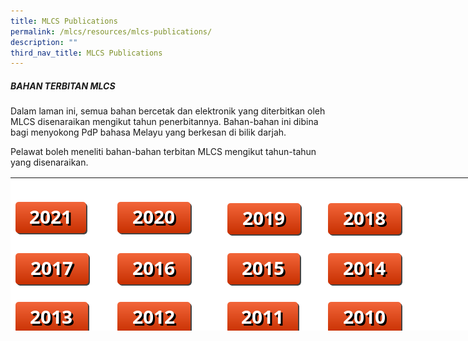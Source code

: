 ```yaml
---
title: MLCS Publications
permalink: /mlcs/resources/mlcs-publications/
description: ""
third_nav_title: MLCS Publications
---
```

##### BAHAN TERBITAN MLCS

Dalam laman ini, semua bahan bercetak dan elektronik yang diterbitkan oleh MLCS disenaraikan mengikut tahun penerbitannya. Bahan-bahan ini dibina bagi menyokong PdP bahasa Melayu yang berkesan di bilik darjah.

Pelawat boleh meneliti bahan-bahan terbitan MLCS mengikut tahun-tahun yang disenaraikan.

<table style="box-sizing: border-box; color: rgb(0, 0, 0); font-family: Hind, Arial, Helvetica, sans-serif; font-size: 16px; font-style: normal; font-variant-ligatures: normal; font-variant-caps: normal; font-weight: 400; letter-spacing: normal; orphans: 2; text-align: start; text-transform: none; white-space: normal; widows: 2; word-spacing: 0px; -webkit-text-stroke-width: 0px; background-color: rgb(255, 255, 255); text-decoration-thickness: initial; text-decoration-style: initial; text-decoration-color: initial; height: 245px; width: 838px;"><tbody style="box-sizing: border-box;"><tr style="box-sizing: border-box; height: 26px;"><td style="box-sizing: border-box; width: 163.414px;">&nbsp;</td><td style="box-sizing: border-box; width: 175.305px;">&nbsp;</td><td style="box-sizing: border-box; width: 161.438px;">&nbsp;</td><td style="box-sizing: border-box; width: 327.844px;">&nbsp;</td></tr><tr style="box-sizing: border-box; height: 82px;"><td style="box-sizing: border-box; width: 163.414px;"><a href="/mlcs/resources/mlcs-publications/2021" style="box-sizing: border-box; background-color: transparent; color: rgb(202, 33, 38);"><img src="/images/2021.png" alt="2021" title="2021" data-displaymode="Thumbnail" style="box-sizing: border-box; border-style: none; margin: 10px 0px; max-width: 100%;"></a></td><td style="box-sizing: border-box; width: 175.305px;"><a href="/mlcs/resources/mlcs-publications/2020" style="box-sizing: border-box; background-color: transparent; color: rgb(202, 33, 38);"><img src="/images/2020.png" alt="2020" title="2020" data-displaymode="Original" style="box-sizing: border-box; border-style: none; margin: 10px 0px; max-width: 100%;"></a></td><td style="box-sizing: border-box; width: 161.438px;"><a href="/mlcs/resources/mlcs-publications/2019" style="box-sizing: border-box; background-color: transparent; color: rgb(202, 33, 38);"><img src="/images/2019.png" alt="2019" title="2019" data-displaymode="Original" style="box-sizing: border-box; border-style: none; margin: 10px 0px; max-width: 100%; float: left;"></a><span data-sfref="[images|librariesProvider6]c4dd65ca-c7d9-4cbe-8008-48a370e8c72d" class="sf-Image-wrapper" style="box-sizing: border-box;"></span></td><td style="box-sizing: border-box; width: 327.844px;"><a href="/mlcs/resources/mlcs-publications/2018" style="box-sizing: border-box; background-color: transparent; color: rgb(202, 33, 38);"><img src="/images/2018.png" alt="2018" title="2018" data-displaymode="Original" style="box-sizing: border-box; border-style: none; margin: 10px 0px; max-width: 100%; float: left;"></a></td></tr><tr style="box-sizing: border-box; height: 74px;"><td style="box-sizing: border-box; width: 163.414px;"><a href="/mlcs/resources/mlcs-publications/2017" style="box-sizing: border-box; background-color: transparent; color: rgb(202, 33, 38);"><img src="/images/2017.png" alt="2017" title="2017" data-displaymode="Original" style="box-sizing: border-box; border-style: none; margin: 10px 0px; max-width: 100%; float: left;"></a></td><td style="box-sizing: border-box; width: 175.305px;"><a href="/mlcs/resources/mlcs-publications/2016" style="box-sizing: border-box; background-color: transparent; color: rgb(202, 33, 38);"><img src="/images/2016.png" alt="2016" title="2016" data-displaymode="Original" style="box-sizing: border-box; border-style: none; margin: 10px 0px; max-width: 100%; float: left;"></a></td><td style="box-sizing: border-box; width: 161.438px;"><a href="/mlcs/resources/mlcs-publications/2015" style="box-sizing: border-box; background-color: transparent; color: rgb(202, 33, 38);"><img src="/images/2015.png" alt="2015" title="2015" data-displaymode="Original" style="box-sizing: border-box; border-style: none; margin: 10px 0px; max-width: 100%; float: left;"></a></td><td style="box-sizing: border-box; width: 327.844px;"><a href="/mlcs/resources/mlcs-publications/2014" style="box-sizing: border-box; background-color: transparent; color: rgb(202, 33, 38);"><img src="/images/2014.png" alt="2014" title="2014" data-displaymode="Original" style="box-sizing: border-box; border-style: none; margin: 10px 0px; max-width: 100%; float: left;"></a></td></tr><tr style="box-sizing: border-box; height: 74px;"><td style="box-sizing: border-box; width: 163.414px;"><a href="/mlcs/resources/mlcs-publications/2013" style="box-sizing: border-box; background-color: transparent; color: rgb(202, 33, 38);"><img src="/images/2013.png" alt="2013" title="2013" data-displaymode="Original" style="box-sizing: border-box; border-style: none; margin: 10px 0px; max-width: 100%; float: left;"></a></td><td style="box-sizing: border-box; width: 175.305px;"><a href="/mlcs/resources/mlcs-publications/2012" style="box-sizing: border-box; background-color: transparent; color: rgb(202, 33, 38);"><img src="/images/2012.png" alt="2012" title="2012" data-displaymode="Original" style="box-sizing: border-box; border-style: none; margin: 10px 0px; max-width: 100%; float: left;"></a></td><td style="box-sizing: border-box; width: 161.438px; text-align: left;"><a href="/mlcs/resources/mlcs-publications/2011" style="box-sizing: border-box; background-color: transparent; color: rgb(202, 33, 38);"><img src="/images/2011.png" alt="2011" title="2011" data-displaymode="Original" style="box-sizing: border-box; border-style: none; margin: 10px 0px; max-width: 100%; float: left;"></a></td><td style="box-sizing: border-box; width: 327.844px; text-align: left;"><a href="/mlcs/resources/mlcs-publications/2010" style="box-sizing: border-box; background-color: transparent; color: rgb(202, 33, 38);"><img src="/images/2010.png" alt="2010" title="2010" data-displaymode="Original" style="box-sizing: border-box; border-style: none; margin: 10px 0px; max-width: 100%; float: left;"></a></td></tr></tbody></table>